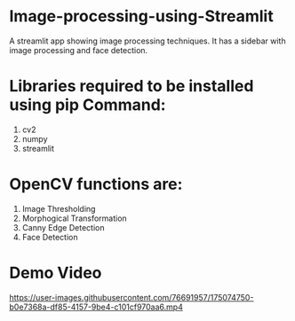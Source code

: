 # Image-processing-using-Streamlit

A streamlit app showing image processing techniques. It has a sidebar with image processing and face detection.

# Libraries required to be installed using pip Command:
1. cv2
2. numpy
3. streamlit

# OpenCV functions are:

1. Image Thresholding
2. Morphogical Transformation
3. Canny Edge Detection
4. Face Detection

# Demo Video

https://user-images.githubusercontent.com/76691957/175074750-b0e7368a-df85-4157-9be4-c101cf970aa6.mp4

